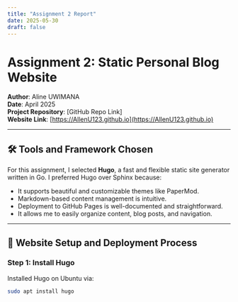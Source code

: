 ```yaml
---
title: "Assignment 2 Report"
date: 2025-05-30
draft: false
---
```


# Assignment 2: Static Personal Blog Website

**Author**: Aline UWIMANA  
**Date**: April 2025  
**Project Repository**: [GitHub Repo Link]  
**Website Link**: [https://AllenU123.github.io](https://AllenU123.github.io)

---

## 🛠️ Tools and Framework Chosen

For this assignment, I selected **Hugo**, a fast and flexible static site generator written in Go. I preferred Hugo over Sphinx because:

- It supports beautiful and customizable themes like PaperMod.
- Markdown-based content management is intuitive.
- Deployment to GitHub Pages is well-documented and straightforward.
- It allows me to easily organize content, blog posts, and navigation.

---

## 🔧 Website Setup and Deployment Process

### Step 1: Install Hugo
Installed Hugo on Ubuntu via:
```bash
sudo apt install hugo
